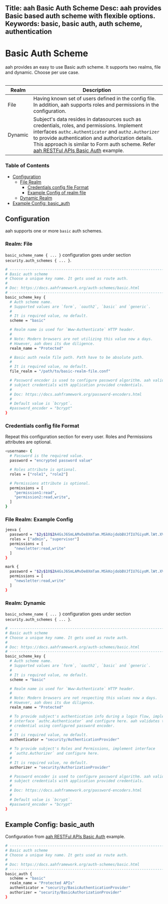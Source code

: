 Title: aah Basic Auth Scheme
Desc: aah provides Basic based auth scheme with flexible options.
Keywords: basic, basic auth, auth scheme, authentication
---
# Basic Auth Scheme

aah provides an easy to use Basic auth scheme. It supports two realms, file and dynamic. Choose per use case. <br><br>

Realm | Description
---- | -----------
File | Having known set of users defined in the config file. In addition, aah supports roles and permissions in the configuration.
Dynamic | Subject's data resides in datasources such as credentials, roles, and permissions. Implement interfaces `authc.Authenticator` and `authz.Authorizer` to provide authentication and authorization details. This approach is similar to Form auth scheme. Refer [aah RESTFul APIs Basic Auth]({{aah-examples}}/rest-api-basic-auth) example.

### Table of Contents

  * [Configuration](#configuration)
      - [File Realm](#realm-file)
          - [Credentials config file Format](#credentials-config-file-format)
          - [Example Config of realm file](#file-realm-example-config)
      - [Dynamic Realm](#realm-dynamic)
  * [Example Config: basic_auth](#example-config-basic-auth)

## Configuration

aah supports one or more `basic` auth schemes.

### Realm: File

`basic_scheme_name { ... }` configuration goes under section `security.auth_schemes { ... }`.

```bash
# -----------------------------------------------------------------------------
# Basic auth scheme
# Choose a unique key name. It gets used as route auth.
#
# Doc: https://docs.aahframework.org/auth-schemes/basic.html
# -----------------------------------------------------------------------------
basic_scheme_key {
  # Auth scheme name.
  # Supported values are `form`, `oauth2`, `basic` and `generic`.
  #
  # It is required value, no default.
  scheme = "basic"

  # Realm name is used for `Www-Authenticate` HTTP header.
  #
  # Note: Modern browsers are not utilizing this value now a days.
  # However, aah does its due diligence.
  realm_name = "Protected"

  # Basic auth realm file path. Path have to be absolute path.
  #
  # It is required value, no default.
  file_realm = "/path/to/basic-realm-file.conf"

  # Password encoder is used to configure password algorithm. aah validates
  # subject credentials with application provided credentials.
  #
  # Doc: https://docs.aahframework.org/password-encoders.html
  #
  # Default value is `bcrypt`.
  #password_encoder = "bcrypt"
}
```

### Credentials config file Format

Repeat this configuration section for every user. Roles and Permissions attributes are optional.

```bash
<username> {
  # Password is the required value.
  password = "encrypted password value"

  # Roles attribute is optional.
  roles = ["role1", "role2"]

  # Permissions attribute is optional.
  permissions = [
    "permission1:read",
    "permission2:read,write",
  ]
}
```

### File Realm: Example Config

```bash
jeeva {
  password = "$2y$10$2A4GsJ6SmLAMvDe8XmTam.MSkKojdobBVJfIU7GiyoM.lWt.XV3H6"
  roles = ["admin", "supervisor"]
  permissions = [
    "newsletter:read,write"
  ]
}

mark {
  password = "$2y$10$2A4GsJ6SmLAMvDe8XmTam.MSkKojdobBVJfIU7GiyoM.lWt.XV3H6"
  permissions = [
    "newsletter:read,write"
  ]
}
```

### Realm: Dynamic

`basic_scheme_name { ... }` configuration goes under section `security.auth_schemes { ... }`.

```bash
# -----------------------------------------------------------------------------
# Basic auth scheme
# Choose a unique key name. It gets used as route auth.
#
# Doc: https://docs.aahframework.org/auth-schemes/basic.html
# -----------------------------------------------------------------------------
basic_scheme_key {
  # Auth scheme name.
  # Supported values are `form`, `oauth2`, `basic` and `generic`.
  #
  # It is required value, no default.
  scheme = "basic"

  # Realm name is used for `Www-Authenticate` HTTP header.
  #
  # Note: Modern browsers are not respecting this values now a days.
  # However, aah does its due diligence.
  realm_name = "Protected"

  # To provide subject's authentication info during a login flow, implement
  # interface `authc.Authenticator` and configure here. aah validates the
  # credential using configured password encoder.
  #
  # It is required value, no default.
  authenticator = "security/AuthenticationProvider"

  # To provide subject's Roles and Permissions, implement interface
  # `authz.Authorizer` and configure here.
  #
  # It is required value, no default.
  authorizer = "security/AuthorizationProvider"

  # Password encoder is used to configure password algorithm. aah validates
  # subject credentials with application provided credentials.
  #
  # Doc: https://docs.aahframework.org/password-encoders.html
  #
  # Default value is `bcrypt`.
  #password_encoder = "bcrypt"
}
```

## Example Config: basic_auth

Configuration from [aah RESTFul APIs Basic Auth]({{aah-examples}}/rest-api-basic-auth) example.

```bash
# -----------------------------------------------------------------------------
# Basic auth scheme
# Choose a unique key name. It gets used as route auth.
#
# Doc: https://docs.aahframework.org/auth-schemes/basic.html
# -----------------------------------------------------------------------------
basic_auth {
  scheme = "basic"
  realm_name = "Protected APIs"
  authenticator = "security/BasicAuthenticationProvider"
  authorizer = "security/BasicAuthorizationProvider"
}
```
